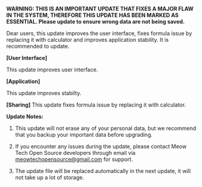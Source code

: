 ****WARNING: THIS IS AN IMPORTANT UPDATE THAT FIXES A MAJOR FLAW IN THE SYSTEM, THEREFORE THIS UPDATE HAS BEEN MARKED AS ESSENTIAL. Please update to ensure wrong data are not being saved.****

Dear users, this update improves the user interface, fixes formula issue by replacing it with calculator and improves application stability. It is recommended to update.

**[User Interface]**

This update improves user interface.

**[Application]**

This update improves stabilty.

**[Sharing]**
This update fixes formula issue by replacing it with calculator.


**Update Notes:**

1. This update will not erase any of your personal data, but we recommend that you backup your important data before upgrading.

2. If you encounter any issues during the update, please contact Meow Tech Open Source developers through email via meowtechopensource@gmail.com for support.

3. The update file will be replaced automatically in the next update, it will not take up a lot of storage.
